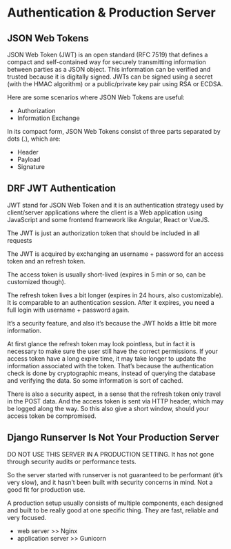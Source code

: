 # Authentication & Production Server

## JSON Web Tokens

JSON Web Token (JWT) is an open standard (RFC 7519) that defines a compact and self-contained way for securely transmitting information between parties as a JSON object. This information can be verified and trusted because it is digitally signed. JWTs can be signed using a secret (with the HMAC algorithm) or a public/private key pair using RSA or ECDSA.

Here are some scenarios where JSON Web Tokens are useful:

- Authorization
- Information Exchange

In its compact form, JSON Web Tokens consist of three parts separated by dots (.), which are:

- Header
- Payload
- Signature



## DRF JWT Authentication

JWT stand for JSON Web Token and it is an authentication strategy used by client/server applications where the client is a Web application using JavaScript and some frontend framework like Angular, React or VueJS.

The JWT is just an authorization token that should be included in all requests

The JWT is acquired by exchanging an username + password for an access token and an refresh token.

The access token is usually short-lived (expires in 5 min or so, can be customized though).

The refresh token lives a bit longer (expires in 24 hours, also customizable). It is comparable to an authentication session. After it expires, you need a full login with username + password again.

It’s a security feature, and also it’s because the JWT holds a little bit more information.

At first glance the refresh token may look pointless, but in fact it is necessary to make sure the user still have the correct permissions. If your access token have a long expire time, it may take longer to update the information associated with the token. That’s because the authentication check is done by cryptographic means, instead of querying the database and verifying the data. So some information is sort of cached.

There is also a security aspect, in a sense that the refresh token only travel in the POST data. And the access token is sent via HTTP header, which may be logged along the way. So this also give a short window, should your access token be compromised.


## Django Runserver Is Not Your Production Server

DO NOT USE THIS SERVER IN A PRODUCTION SETTING. It has not gone through security audits or performance tests.

So the server started with runserver is not guaranteed to be performant (it’s very slow), and it hasn’t been built with security concerns in mind. Not a good fit for production use.

A production setup usually consists of multiple components, each designed and built to be really good at one specific thing. They are fast, reliable and very focused.

- web server >> Nginx 
- application server >> Gunicorn
